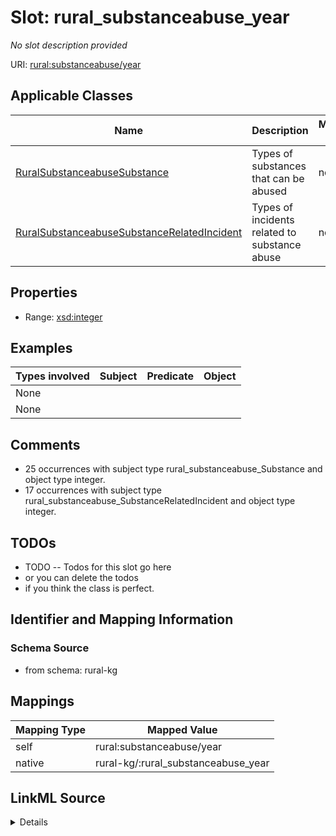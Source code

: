 

# Slot: rural_substanceabuse_year


_No slot description provided_





URI: [rural:substanceabuse/year](http://sail.ua.edu/ruralkg/substanceabuse/year)



<!-- no inheritance hierarchy -->





## Applicable Classes

| Name | Description | Modifies Slot |
| --- | --- | --- |
| [RuralSubstanceabuseSubstance](../classes/RuralSubstanceabuseSubstance.md) | Types of substances that can be abused |  no  |
| [RuralSubstanceabuseSubstanceRelatedIncident](../classes/RuralSubstanceabuseSubstanceRelatedIncident.md) | Types of incidents related to substance abuse |  no  |







## Properties

* Range: [xsd:integer](http://www.w3.org/2001/XMLSchema#integer)






## Examples

| Types involved | Subject | Predicate | Object |
| --- | --- | --- | --- |
| None |  |  |  |
| None |  |  |  |


## Comments

* 25 occurrences with subject type rural_substanceabuse_Substance and object type integer.
* 17 occurrences with subject type rural_substanceabuse_SubstanceRelatedIncident and object type integer.

## TODOs

* TODO -- Todos for this slot go here
* or you can delete the todos
* if you think the class is perfect.

## Identifier and Mapping Information







### Schema Source


* from schema: rural-kg




## Mappings

| Mapping Type | Mapped Value |
| ---  | ---  |
| self | rural:substanceabuse/year |
| native | rural-kg/:rural_substanceabuse_year |




## LinkML Source

<details>
```yaml
name: rural_substanceabuse_year
description: No slot description provided
todos:
- TODO -- Todos for this slot go here
- or you can delete the todos
- if you think the class is perfect.
comments:
- 25 occurrences with subject type rural_substanceabuse_Substance and object type
  integer.
- 17 occurrences with subject type rural_substanceabuse_SubstanceRelatedIncident and
  object type integer.
examples:
- value: rural:substanceabuse/Substance_13 rural:substanceabuse/year 2022
- value: rural:substanceabuse/SIT_4 rural:substanceabuse/year 2022
from_schema: rural-kg
rank: 1000
slot_uri: rural:substanceabuse/year
alias: rural_substanceabuse_year
domain_of:
- rural_substanceabuse_Substance
- rural_substanceabuse_SubstanceRelatedIncident
range: integer

```
</details>